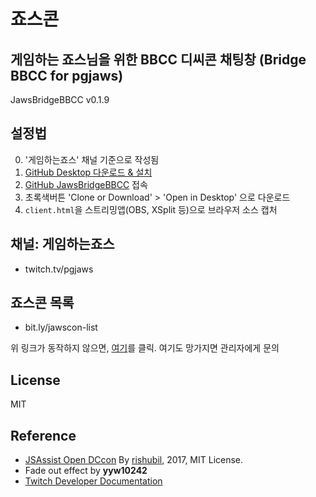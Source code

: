 # 죠스콘
## 게임하는 죠스님을 위한 BBCC 디씨콘 채팅창 (Bridge BBCC for pgjaws)
JawsBridgeBBCC v0.1.9

## 설정법
0. '게임하는죠스' 채널 기준으로 작성됨
1. [GitHub Desktop 다운로드 & 설치](https://desktop.github.com/)
1. [GitHub JawsBridgeBBCC](https://github.com/JawsPlayingGame/JawsBridgeBBCC) 접속
1. 초록색버튼 'Clone or Download' > 'Open in Desktop' 으로 다운로드
1. `client.html`을 스트리밍앱(OBS, XSplit 등)으로 브라우저 소스 캡처

## 채널: 게임하는죠스
- twitch.tv/pgjaws

## 죠스콘 목록
- bit.ly/jawscon-list

위 링크가 동작하지 않으면, [여기](https://rishubil.github.io/jsassist-open-dccon/#/list?dccon_list=https://raw.githubusercontent.com/JawsPlayingGame/JawsBridgeBBCC/master/lib/dccon_list.json)를 클릭. 여기도 망가지면 관리자에게 문의

## License
MIT

## Reference
- [JSAssist Open DCcon](https://github.com/rishubil/jsassist-open-dccon)
By [rishubil](https://github.com/rishubil), 2017, MIT License.
- Fade out effect by **yyw10242**
- [Twitch Developer Documentation](https://dev.twitch.tv/docs)
